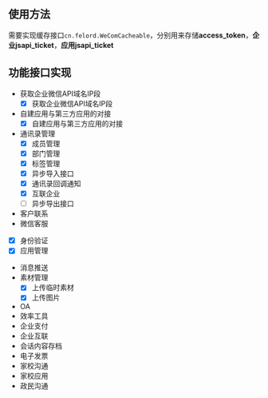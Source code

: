## 使用方法
需要实现缓存接口`cn.felord.WeComCacheable`，分别用来存储**access_token**，**企业jsapi_ticket**，**应用jsapi_ticket**

## 功能接口实现
- 获取企业微信API域名IP段
  - [x] 获取企业微信API域名IP段
- 自建应用与第三方应用的对接
  - [x] 自建应用与第三方应用的对接
- 通讯录管理
  - [x] 成员管理
  - [x] 部门管理
  - [x] 标签管理
  - [x] 异步导入接口
  - [x] 通讯录回调通知
  - [x] 互联企业
  - [ ] 异步导出接口
- 客户联系
- 微信客服
- [x] 身份验证
- [x] 应用管理
- 消息推送
- 素材管理
  - [x] 上传临时素材
  - [x] 上传图片
- OA
- 效率工具
- 企业支付
- 企业互联
- 会话内容存档
- 电子发票
- 家校沟通
- 家校应用
- 政民沟通